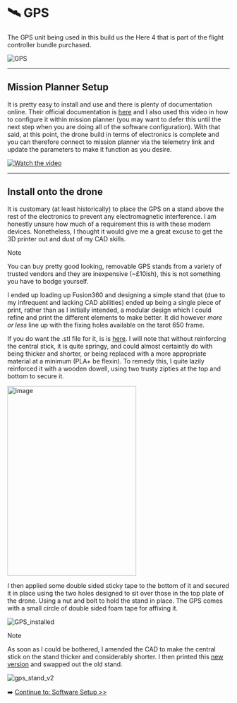 # 🛰️ GPS

The GPS unit being used in this build us the Here 4 that is part of the flight controller bundle purchased.

![GPS](https://github.com/user-attachments/assets/9ea9e310-beca-4e0c-9016-85bd1e212da0)

---

## Mission Planner Setup
It is pretty easy to install and use and there is plenty of documentation online. Their official documentation is [here](https://docs.cubepilot.org/user-guides/here-4/here-4-manual) and I also used this video in how to configure it within mission planner (you may want to defer this until the next step when you are doing all of the software configuration). With that said, at this point, the drone build in terms of electronics is complete and you can therefore connect to mission planner via the telemetry link and update the parameters to make it function as you desire.

[![Watch the video](https://img.youtube.com/vi/L6gyeE3Q22A/0.jpg)](https://www.youtube.com/watch?v=L6gyeE3Q22A)

---

## Install onto the drone
It is customary (at least historically) to place the GPS on a stand above the rest of the electronics to prevent any electromagnetic interference. I am honestly unsure how much of a requirement this is with these modern devices. Nonetheless, I thought it would give me a great excuse to get the 3D printer out and dust of my CAD skills.

> [!NOTE]
> You can buy pretty good looking, removable GPS stands from a variety of trusted vendors and they are inexpensive (~£10ish), this is not something you have to bodge yourself.

I ended up loading up Fusion360 and designing a simple stand that (due to my infrequent and lacking CAD abilities) ended up being a single piece of print, rather than as I initially intended, a modular design which I could refine and print the different elements to make better. It did however _more or less_ line up with the fixing holes available on the tarot 650 frame. 

If you do want the .stl file for it, is is [here](files/GPS_stand_v1.stl). I will note that without reinforcing the central stick, it is quite springy, and could almost certaintly do with being thicker and shorter, or being replaced with a more appropriate material at a minimum (PLA+ be flexin). To remedy this, I quite lazily reinforced it with a wooden dowell, using two trusty zipties at the top and bottom to secure it.

<img width="292" height="430" alt="image" src="https://github.com/user-attachments/assets/777d9a51-122a-432d-8e28-7710f227cbb7" />

I then applied some double sided sticky tape to the bottom of it and secured it in place using the two holes designed to sit over those in the top plate of the drone. Using a nut and bolt to hold the stand in place. The GPS comes with a small circle of double sided foam tape for affixing it.

![GPS_installed](https://github.com/user-attachments/assets/954ebaae-c75f-4410-b93e-c0ed501316bc)

> [!NOTE]
> As soon as I could be bothered, I amended the CAD to make the central stick on the stand thicker and considerably shorter. I then printed this [new version](files/GPS_stand_base_v2.stl) and swapped out the old stand.

![gps_stand_v2](https://github.com/user-attachments/assets/6189d84f-4152-4e98-a0d6-0f146600f25c)


➡️ [Continue to: Software Setup >>](09-software-config.md)

